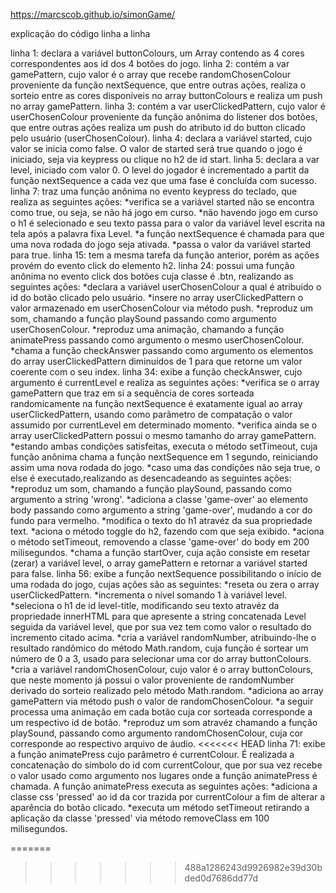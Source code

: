 https://marcscob.github.io/simonGame/

explicação do código linha a linha

linha 1: declara a variável buttonColours, um Array contendo as 4 cores correspondentes aos id dos 4 botões do jogo.
linha 2: contém a var gamePattern, cujo valor é o array que recebe randomChosenColour proveniente da função nextSequence, que entre outras ações, realiza o sorteio entre as cores disponíveis no array buttonColours e realiza um push no array gamePattern.
linha 3: contém a var userClickedPattern, cujo valor é userChosenColour proveniente da função anônima do listener dos botões, que entre outras ações realiza um push do atributo id do button clicado pelo usuário (userChosenColour).
linha 4: declara a variável started, cujo valor se inicia como false. O valor de started será true quando o jogo é iniciado, seja via keypress ou clique no h2 de id start.
linha 5: declara a var level, iniciado com valor 0. O level do jogador é incrementado a partit da função nextSequence a cada vez que uma fase é concluída com sucesso.
linha 7: traz uma função anônima no evento keypress do teclado, que realiza as seguintes ações:
    *verifica se a variável started não se encontra como true, ou seja, se não há jogo em curso.
    *não havendo jogo em curso o h1 é selecionado e seu texto passa para o valor da variável level escrita na tela após a palavra fixa Level.
    *a função nextSequence é chamada para que uma nova rodada do jogo seja ativada.
    *passa o valor da variável started para true.
linha 15: tem a mesma tarefa da função anterior, porém as ações provém do evento click do elemento h2.
linha 24: possui uma função anônima no evento click dos botões cuja classe é .btn, realizando as seguintes ações:
    *declara a variável userChosenColour a qual é atribuído o id do botão clicado pelo usuário.
    *insere no array userClickedPattern o valor armazenado em userChosenColour via método push.
    *reproduz um som, chamando a função playSound passando como argumento userChosenColour.
    *reproduz uma animação, chamando a função animatePress passando como argumento o mesmo userChosenColour.
    *chama a função checkAnswer passando como argumento os elementos do array userClickedPattern diminuídos de 1 para que retorne um valor coerente com o seu index.
linha 34: exibe a função checkAnswer, cujo argumento é currentLevel e realiza as seguintes ações:
    *verifica se o array gamePattern que traz em si a sequência de cores sorteada randomicamente na função nextSequence é exatamente igual ao array userClickedPattern, usando como parâmetro de compatação o valor assumido por currentLevel em determinado momento.
    *verifica ainda se o array userClickedPattern possui o mesmo tamanho do array gamePattern.
    *estando ambas condições satisfeitas, executa o método setTimeout, cuja função anônima chama a função nextSequence em 1 segundo, reiniciando assim uma nova rodada do jogo.
    *caso uma das condições não seja true, o else é executado,realizando as desencadeando as seguintes ações:
        *reproduz um som, chamando a função playSound, passando como argumento a string 'wrong'.
        *adiciona a classe 'game-over' ao elemento body passando como argumento a string 'game-over', mudando a cor do fundo para vermelho.
        *modifica o texto do h1 atravéz da sua propriedade text.
        *aciona o método toggle do h2, fazendo com que seja exibido.
        *aciona o método setTimeout, removendo a classe 'game-over' do body em 200 milisegundos.
        *chama a função startOver, cuja ação consiste em resetar (zerar) a variável level, o array gamePattern e retornar a variável started para false.
linha 56: exibe a função nextSequence possibilitando o início de uma rodada do jogo, cujas ações são as seguintes:
    *reseta ou zera o array userClickedPattern.
    *incrementa o nível somando 1 à variável level.
    *seleciona o h1 de id level-title, modificando seu texto atravéz da propriedade innerHTML para que apresente a string concatenada Level seguida da variável level, que por sua vez tem como valor o resultado do incremento citado acima.
    *cria a variável randomNumber, atribuindo-lhe o resultado randômico do método Math.random, cuja função é sortear um número de 0 a 3, usado para selecionar uma cor do array buttonColours.
    *cria a variável randomChosenColour, cujo valor é o array buttonColours, que neste momento já possui o valor proveniente de randomNumber derivado do sorteio realizado pelo método Math.random.
    *adiciona ao array gamePattern via método push o valor de randomChosenColour.
    *a seguir processa uma animação em cada botão cuja cor sorteada corresponde a um respectivo id de botão.
    *reproduz um som atravéz chamando a função playSound, passando como argumento randomChosenColour, cuja cor corresponde ao respectivo arquivo de áudio.
<<<<<<< HEAD
linha 71: exibe a função animatePress cujo parâmetro é currentColour. É realizada a concatenação do símbolo do id com currentColour, que por sua vez recebe o valor usado como argumento nos lugares onde a função animatePress é chamada. A função animatePress executa as seguintes ações:
    *adiciona a classe css 'pressed' ao id da cor trazida por currentColour a fim de alterar a aparência do botão clicado.
    *executa um método setTimeout retirando a aplicação da classe 'pressed' via método removeClass em 100 milisegundos.
    

=======
    
>>>>>>> 488a1286243d9926982e39d30bded0d7686dd77d
